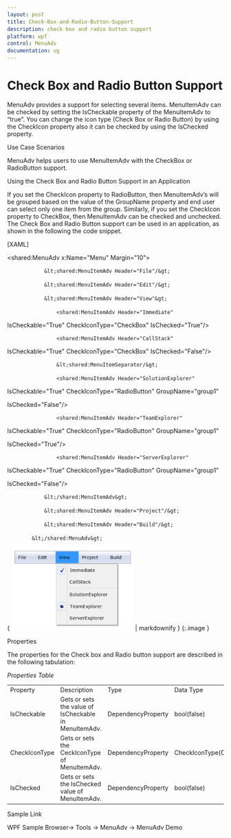 ```yaml
---
layout: post
title: Check-Box-and-Radio-Button-Support
description: check box and radio button support
platform: wpf
control: MenuAdv
documentation: ug
---
```


# Check Box and Radio Button Support

MenuAdv provides a support for selecting several items. MenuItemAdv can be checked by setting the IsCheckable property of the MenuItemAdv to “true”. You can change the icon type (Check Box or Radio Button) by using the CheckIcon property also it can be checked by using the IsChecked property.

Use Case Scenarios

MenuAdv helps users to use MenuItemAdv with the CheckBox or RadioButton support.

Using the Check Box and Radio Button Support in an Application

If you set the CheckIcon property to RadioButton, then MenuItemAdv’s will be grouped based on the value of the GroupName property and end user can select only one item from the group. Similarly, if you set the CheckIcon property to CheckBox, then MenuItemAdv can be checked and unchecked. The Check Box and Radio Button support can be used in an application, as shown in the following the code snippet.

[XAML]

&lt;shared:MenuAdv x:Name="Menu" Margin="10"&gt;

                &lt;shared:MenuItemAdv Header="File"/&gt;

                &lt;shared:MenuItemAdv Header="Edit"/&gt;

                &lt;shared:MenuItemAdv Header="View"&gt;

                    <shared:MenuItemAdv Header="Immediate" 

IsCheckable="True" CheckIconType="CheckBox" IsChecked="True"/>

                    <shared:MenuItemAdv Header="CallStack" 

IsCheckable="True" CheckIconType="CheckBox" IsChecked="False"/>

                    &lt;shared:MenuItemSeparator/&gt;

                    <shared:MenuItemAdv Header="SolutionExplorer" 

IsCheckable="True" CheckIconType="RadioButton" GroupName="group1" 

IsChecked="False"/>

                    <shared:MenuItemAdv Header="TeamExplorer" 

IsCheckable="True" CheckIconType="RadioButton" GroupName="group1" 

IsChecked="True"/>

                    <shared:MenuItemAdv Header="ServerExplorer" 

IsCheckable="True" CheckIconType="RadioButton" GroupName="group1" 

IsChecked="False"/>

                &lt;/shared:MenuItemAdv&gt;

                &lt;shared:MenuItemAdv Header="Project"/&gt;

                &lt;shared:MenuItemAdv Header="Build"/&gt;

            &lt;/shared:MenuAdv&gt;



{ ![C:/Users/Dhileep/Desktop/Vol4-Documentation/ScreenShots/SL-Menu/Chk&Radio.png](Check-Box-and-Radio-Button-Support_images/Check-Box-and-Radio-Button-Support_img1.png) | markdownify }
{:.image }


Properties

The properties for the Check box and Radio button support are described in the following tabulation:   

_Properties Table_

<table>
<tr>
<td>
Property </td><td>
Description </td><td>
Type </td><td>
Data Type </td></tr>
<tr>
<td>
IsCheckable</td><td>
Gets or sets the value of IsCheckable in MenuItemAdv.</td><td>
DependencyProperty</td><td>
bool(false)</td></tr>
<tr>
<td>
CheckIconType</td><td>
Gets or sets the CeckIconType of MenuItemAdv.</td><td>
DependencyProperty</td><td>
CheckIconType(CheckBox)</td></tr>
<tr>
<td>
IsChecked</td><td>
Gets or sets the IsChecked value of MenuItemAdv.</td><td>
DependencyProperty</td><td>
bool(false)</td></tr>
</table>


Sample Link

WPF Sample Browser-> Tools -> MenuAdv -> MenuAdv Demo


